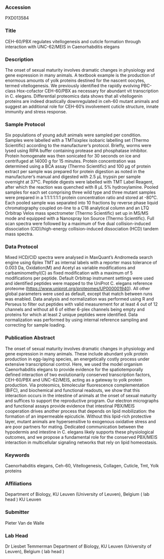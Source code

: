 ### Accession
PXD013584

### Title
CEH-60/PBX regulates vitellogenesis and cuticle formation through interaction with UNC-62/MEIS in Caenorhabditis elegans

### Description
The onset of sexual maturity involves dramatic changes in physiology and gene expression in many animals. A textbook example is the production of enormous amounts of yolk proteins destined for the nascent oocytes, termed vitellogenesis. We previously identified the rapidly evolving PBC-class Hox-cofactor CEH-60/PBX as necessary for abundant vit transcription in C. elegans. Differential proteomics data shows that all vitellogenin proteins are indeed drastically downregulated in ceh-60 mutant animals and suggest an additional role for CEH-60’s involvement cuticle structure, innate immunity and stress response.

### Sample Protocol
Six populations of young adult animals were sampled per condition. Samples were labelled with a TMTsixplex isobaric labelling set (Thermo Scientific) according to the manufacturer’s protocol. Briefly, worms were lysed using RIPA buffer containing protease and phosphatase inhibitor. Protein homogenate was then sonicated for 30 seconds on ice and centrifuged at 14000 g for 15 minutes. Protein concentration was determined using a BCA assay (Thermo Scientific)  and  100 μg of protein extract per sample was prepared for protein digestion as noted in the manufacturer’s manual and digested with 2.5 µL trypsin per sample overnight at 37°C. Peptide digests were labelled with TMT Label Reagent, after which the reaction was quenched with 8 µL 5% hydroxylamine. Pooled samples for each set comprising three wild type and three mutant samples were prepared in a 1:1:1:1:1:1 protein concentration ratio and stored at -80°C. Each pooled sample was separated into 10 fractions by reverse phase liquid chromatography coupled on-line to a C18 analytical column and an LTQ Orbitrap Velos mass spectrometer (Thermo Scientific) set up in MS/MS mode and equipped with a Nanospray Ion Source (Thermo Scientific). Full scan spectra were followed by a maximum of five dual collision-induced dissociation (CID)/high-energy collision-induced dissociation (HCD) tandem mass spectra.

### Data Protocol
Mixed HCD/CID spectra were analysed in MaxQuant’s Andromeda search engine using 6plex TMT as internal labels with a reporter mass tolerance of 0.003 Da, Oxidation(M) and Acetyl as variable modifications and carbaminomethyl(C) as fixed modification with a maximum of 5 modifications per peptide. Default Orbitrap instrument settings were used and identified peptides were mapped to the UniProt C. elegans reference proteome (https://www.uniprot.org/proteomes/UP000001940). All other global parameters were used as default, except that match between runs was enabled. Data analysis and normalization was performed using R and Perseus to filter out peptides with valid measurement for at least 4 out of 12 channels and without all 6 of either 6-plex channels being empty and proteins for which at least 2 unique peptides were identified. Data normalization was performed by using internal reference sampling and correcting for sample loading.

### Publication Abstract
The onset of sexual maturity involves dramatic changes in physiology and gene expression in many animals. These include abundant yolk protein production in egg-laying species, an energetically costly process under extensive transcriptional control. Here, we used the model organism Caenorhabditis elegans to provide evidence for the spatiotemporally defined interaction of two evolutionarily conserved transcription factors, CEH-60/PBX and UNC-62/MEIS, acting as a gateway to yolk protein production. Via proteomics, bimolecular fluorescence complementation (BiFC), and biochemical and functional readouts, we show that this interaction occurs in the intestine of animals at the onset of sexual maturity and suffices to support the reproductive program. Our electron micrographs and functional assays provide evidence that intestinal PBX/MEIS cooperation drives another process that depends on lipid mobilization: the formation of an impermeable epicuticle. Without this lipid-rich protective layer, mutant animals are hypersensitive to exogenous oxidative stress and are poor partners for mating. Dedicated communication between the hypodermis and intestine in C. elegans likely supports these physiological outcomes, and we propose a fundamental role for the conserved PBX/MEIS interaction in multicellular signaling networks that rely on lipid homeostasis.

### Keywords
Caenorhabditis elegans, Ceh-60, Vitellogenesis, Collagen, Cuticle, Tmt, Yolk proteins

### Affiliations
Department of Biology, KU Leuven (University of Leuven), Belgium ( lab head )
KU Leuven

### Submitter
Pieter Van de Walle

### Lab Head
Dr Liesbet Temmerman
Department of Biology, KU Leuven (University of Leuven), Belgium ( lab head )


